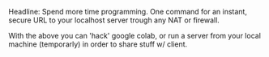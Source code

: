 

 Headline:
 Spend more time programming. One command for an instant, secure URL to your localhost server trough any NAT or firewall.

 With the above you can 'hack' google colab, or run a server from your local machine (temporarly) in order to share stuff w/ client.
